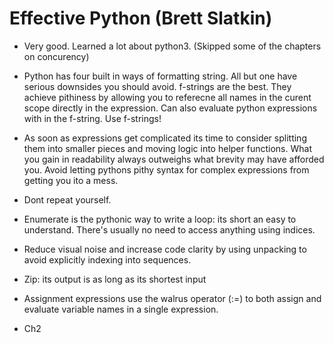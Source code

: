 # Effective Python (Brett Slatkin)

- Very good. Learned a lot about python3. (Skipped some of the chapters on concurency)

- Python has four built in ways of formatting string. All but one have serious downsides you should avoid.
  f-strings are the best. They achieve pithiness by allowing you to referecne all names in the curent scope directly in the expression.
  Can also evaluate python expressions with in the f-string.
  Use f-strings!

- As soon as expressions get complicated its time to consider splitting them into smaller pieces and moving logic into helper functions.
  What you gain in readability always outweighs what brevity may have afforded you.
  Avoid letting pythons pithy syntax for complex expressions from getting you ito a mess.

- Dont repeat yourself.

- Enumerate is the pythonic way to write a loop: its short an easy to understand. There's usually no need to access anything using indices.

- Reduce visual noise and increase code clarity by using unpacking to avoid explicitly indexing into sequences.

- Zip: its output is as long as its shortest input

- Assignment expressions use the walrus operator (:=) to both assign and evaluate variable names in a single expression.

- Ch2
